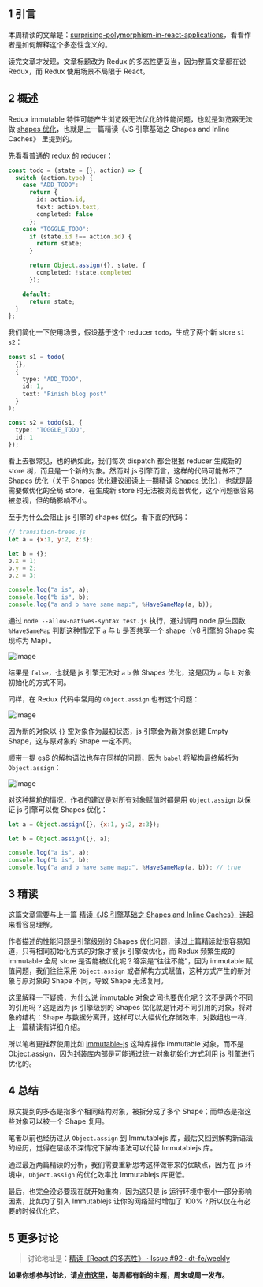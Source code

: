 ## 1 引言

本周精读的文章是：[surprising-polymorphism-in-react-applications](https://medium.com/@bmeurer/surprising-polymorphism-in-react-applications-63015b50abc)，看看作者是如何解释这个多态性含义的。

读完文章才发现，文章标题改为 Redux 的多态性更妥当，因为整篇文章都在说 Redux，而 Redux 使用场景不局限于 React。

## 2 概述

Redux immutable 特性可能产生浏览器无法优化的性能问题，也就是浏览器无法做 [shapes 优化](https://github.com/dt-fe/weekly/blob/master/62.%E7%B2%BE%E8%AF%BB%E3%80%8AJS%20%E5%BC%95%E6%93%8E%E5%9F%BA%E7%A1%80%E4%B9%8B%20Shapes%20and%20Inline%20Caches%E3%80%8B.md#shapes)，也就是上一篇精读《JS 引擎基础之 Shapes and Inline Caches》 里提到的。

先看看普通的 redux 的 reducer：

```typescript
const todo = (state = {}, action) => {
  switch (action.type) {
    case "ADD_TODO":
      return {
        id: action.id,
        text: action.text,
        completed: false
      };
    case "TOGGLE_TODO":
      if (state.id !== action.id) {
        return state;
      }

      return Object.assign({}, state, {
        completed: !state.completed
      });

    default:
      return state;
  }
};
```

我们简化一下使用场景，假设基于这个 reducer `todo`，生成了两个新 store `s1` `s2`：

```typescript
const s1 = todo(
  {},
  {
    type: "ADD_TODO",
    id: 1,
    text: "Finish blog post"
  }
);

const s2 = todo(s1, {
  type: "TOGGLE_TODO",
  id: 1
});
```

看上去很常见，也的确如此，我们每次 dispatch 都会根据 reducer 生成新的 store 树，而且是一个新的对象。然而对 js 引擎而言，这样的代码可能做不了 Shapes 优化（关于 Shapes 优化建议阅读上一期精读 [Shapes 优化](https://github.com/dt-fe/weekly/blob/master/62.%E7%B2%BE%E8%AF%BB%E3%80%8AJS%20%E5%BC%95%E6%93%8E%E5%9F%BA%E7%A1%80%E4%B9%8B%20Shapes%20and%20Inline%20Caches%E3%80%8B.md#shapes)），也就是最需要做优化的全局 store，在生成新 store 时无法被浏览器优化，这个问题很容易被忽视，但的确影响不小。

至于为什么会阻止 js 引擎的 shapes 优化，看下面的代码：

```javascript
// transition-trees.js
let a = {x:1, y:2, z:3};

let b = {};
b.x = 1;
b.y = 2;
b.z = 3;

console.log("a is", a);
console.log("b is", b);
console.log("a and b have same map:", %HaveSameMap(a, b));
```

通过 `node --allow-natives-syntax test.js` 执行，通过调用 node 原生函数 `%HaveSameMap` 判断这种情况下 `a` 与 `b` 是否共享一个 shape（v8 引擎的 Shape 实现称为 Map）。

![image](https://user-images.githubusercontent.com/7970947/42121947-089a1796-7c6c-11e8-89de-3eaaf81eb02e.png)

结果是 `false`，也就是 js 引擎无法对 `a` `b` 做 Shapes 优化，这是因为 `a` 与 `b` 对象初始化的方式不同。

同样，在 Redux 代码中常用的 `Object.assign` 也有这个问题：

![image](https://user-images.githubusercontent.com/7970947/42121964-55d0f3ae-7c6c-11e8-9d6e-995cac2f83d3.png)

因为新的对象以 `{}` 空对象作为最初状态，js 引擎会为新对象创建 Empty Shape，这与原对象的 Shape 一定不同。

顺带一提 es6 的解构语法也存在同样的问题，因为 `babel` 将解构最终解析为 `Object.assign`：

![image](https://user-images.githubusercontent.com/7970947/42121971-9c0bb8d6-7c6c-11e8-85ed-e15f27654d5b.png)

对这种尴尬的情况，作者的建议是对所有对象赋值时都是用 `Object.assign` 以保证 js 引擎可以做 Shapes 优化：

```javascript
let a = Object.assign({}, {x:1, y:2, z:3});

let b = Object.assign({}, a);

console.log("a is", a);
console.log("b is", b);
console.log("a and b have same map:", %HaveSameMap(a, b)); // true
```

## 3 精读

这篇文章需要与上一篇 [精读《JS 引擎基础之 Shapes and Inline Caches》](https://github.com/dt-fe/weekly/blob/master/62.%E7%B2%BE%E8%AF%BB%E3%80%8AJS%20%E5%BC%95%E6%93%8E%E5%9F%BA%E7%A1%80%E4%B9%8B%20Shapes%20and%20Inline%20Caches%E3%80%8B.md) 连起来看容易理解。

作者描述的性能问题是引擎级别的 Shapes 优化问题，读过上篇精读就很容易知道，只有相同初始化方式的对象才被 js 引擎做优化，而 Redux 频繁生成的 immutable 全局 store 是否能被优化呢？答案是“往往不能”，因为 immutable 赋值问题，我们往往采用 `Object.assign` 或者解构方式赋值，这种方式产生的新对象与原对象的 Shape 不同，导致 Shape 无法复用。

这里解释一下疑惑，为什么说 immutable 对象之间也要优化呢？这不是两个不同的引用吗？这是因为 js 引擎级别的 Shapes 优化就是针对不同引用的对象，将对象的结构：Shape 与数据分离开，这样可以大幅优化存储效率，对数组也一样，上一篇精读有详细介绍。

所以笔者更推荐使用比如 [immutable-js](https://github.com/facebook/immutable-js) 这种库操作 immutable 对象，而不是 Object.assign，因为封装库内部是可能通过统一对象初始化方式利用 js 引擎进行优化的。

## 4 总结

原文提到的多态是指多个相同结构对象，被拆分成了多个 Shape；而单态是指这些对象可以被一个 Shape 复用。

笔者以前也经历过从 `Object.assign` 到 Immutablejs 库，最后又回到解构新语法的经历，觉得在层级不深情况下解构语法可以代替 Immutablejs 库。

通过最近两篇精读的分析，我们需要重新思考这样做带来的优缺点，因为在 js 环境中，`Object.assign` 的优化效率比 Immutablejs 库更低。

最后，也完全没必要现在就开始重构，因为这只是 js 运行环境中很小一部分影响因素，比如为了引入 Immutablejs 让你的网络延时增加了 100%？所以仅在有必要的时候优化它。

## 5 更多讨论

> 讨论地址是：[精读《React 的多态性》 · Issue #92 · dt-fe/weekly](https://github.com/dt-fe/weekly/issues/92)

**如果你想参与讨论，请[点击这里](https://github.com/dt-fe/weekly)，每周都有新的主题，周末或周一发布。**
